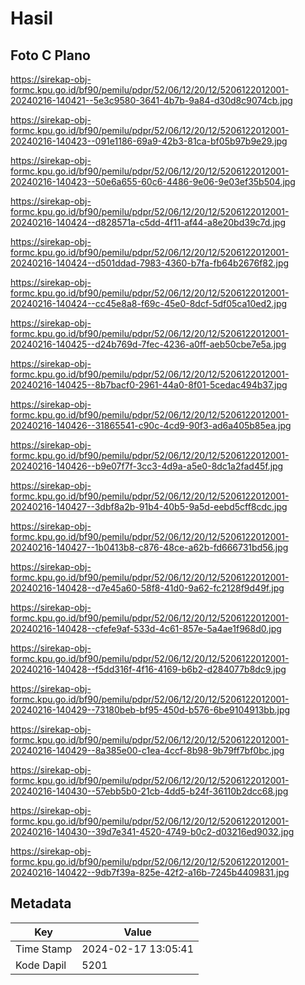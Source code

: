 # Hasil

## Foto C Plano

https://sirekap-obj-formc.kpu.go.id/bf90/pemilu/pdpr/52/06/12/20/12/5206122012001-20240216-140421--5e3c9580-3641-4b7b-9a84-d30d8c9074cb.jpg

https://sirekap-obj-formc.kpu.go.id/bf90/pemilu/pdpr/52/06/12/20/12/5206122012001-20240216-140423--091e1186-69a9-42b3-81ca-bf05b97b9e29.jpg

https://sirekap-obj-formc.kpu.go.id/bf90/pemilu/pdpr/52/06/12/20/12/5206122012001-20240216-140423--50e6a655-60c6-4486-9e06-9e03ef35b504.jpg

https://sirekap-obj-formc.kpu.go.id/bf90/pemilu/pdpr/52/06/12/20/12/5206122012001-20240216-140424--d828571a-c5dd-4f11-af44-a8e20bd39c7d.jpg

https://sirekap-obj-formc.kpu.go.id/bf90/pemilu/pdpr/52/06/12/20/12/5206122012001-20240216-140424--d501ddad-7983-4360-b7fa-fb64b2676f82.jpg

https://sirekap-obj-formc.kpu.go.id/bf90/pemilu/pdpr/52/06/12/20/12/5206122012001-20240216-140424--cc45e8a8-f69c-45e0-8dcf-5df05ca10ed2.jpg

https://sirekap-obj-formc.kpu.go.id/bf90/pemilu/pdpr/52/06/12/20/12/5206122012001-20240216-140425--d24b769d-7fec-4236-a0ff-aeb50cbe7e5a.jpg

https://sirekap-obj-formc.kpu.go.id/bf90/pemilu/pdpr/52/06/12/20/12/5206122012001-20240216-140425--8b7bacf0-2961-44a0-8f01-5cedac494b37.jpg

https://sirekap-obj-formc.kpu.go.id/bf90/pemilu/pdpr/52/06/12/20/12/5206122012001-20240216-140426--31865541-c90c-4cd9-90f3-ad6a405b85ea.jpg

https://sirekap-obj-formc.kpu.go.id/bf90/pemilu/pdpr/52/06/12/20/12/5206122012001-20240216-140426--b9e07f7f-3cc3-4d9a-a5e0-8dc1a2fad45f.jpg

https://sirekap-obj-formc.kpu.go.id/bf90/pemilu/pdpr/52/06/12/20/12/5206122012001-20240216-140427--3dbf8a2b-91b4-40b5-9a5d-eebd5cff8cdc.jpg

https://sirekap-obj-formc.kpu.go.id/bf90/pemilu/pdpr/52/06/12/20/12/5206122012001-20240216-140427--1b0413b8-c876-48ce-a62b-fd666731bd56.jpg

https://sirekap-obj-formc.kpu.go.id/bf90/pemilu/pdpr/52/06/12/20/12/5206122012001-20240216-140428--d7e45a60-58f8-41d0-9a62-fc2128f9d49f.jpg

https://sirekap-obj-formc.kpu.go.id/bf90/pemilu/pdpr/52/06/12/20/12/5206122012001-20240216-140428--cfefe9af-533d-4c61-857e-5a4ae1f968d0.jpg

https://sirekap-obj-formc.kpu.go.id/bf90/pemilu/pdpr/52/06/12/20/12/5206122012001-20240216-140428--f5dd316f-4f16-4169-b6b2-d284077b8dc9.jpg

https://sirekap-obj-formc.kpu.go.id/bf90/pemilu/pdpr/52/06/12/20/12/5206122012001-20240216-140429--73180beb-bf95-450d-b576-6be9104913bb.jpg

https://sirekap-obj-formc.kpu.go.id/bf90/pemilu/pdpr/52/06/12/20/12/5206122012001-20240216-140429--8a385e00-c1ea-4ccf-8b98-9b79ff7bf0bc.jpg

https://sirekap-obj-formc.kpu.go.id/bf90/pemilu/pdpr/52/06/12/20/12/5206122012001-20240216-140430--57ebb5b0-21cb-4dd5-b24f-36110b2dcc68.jpg

https://sirekap-obj-formc.kpu.go.id/bf90/pemilu/pdpr/52/06/12/20/12/5206122012001-20240216-140430--39d7e341-4520-4749-b0c2-d03216ed9032.jpg

https://sirekap-obj-formc.kpu.go.id/bf90/pemilu/pdpr/52/06/12/20/12/5206122012001-20240216-140422--9db7f39a-825e-42f2-a16b-7245b4409831.jpg


## Metadata

| Key        | Value               |
| ---------- | ------------------- |
| Time Stamp | 2024-02-17 13:05:41 |
| Kode Dapil | 5201                |



